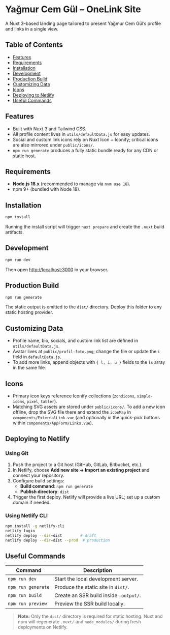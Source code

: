 # Yağmur Cem Gül – OneLink Site

A Nuxt 3–based landing page tailored to present Yağmur Cem Gül’s profile and links in a single view.

## Table of Contents
- [Features](#features)
- [Requirements](#requirements)
- [Installation](#installation)
- [Development](#development)
- [Production Build](#production-build)
- [Customizing Data](#customizing-data)
- [Icons](#icons)
- [Deploying to Netlify](#deploying-to-netlify)
- [Useful Commands](#useful-commands)

## Features
- Built with Nuxt 3 and Tailwind CSS.
- All profile content lives in `utils/defaultData.js` for easy updates.
- Social and custom link icons rely on Nuxt Icon + Iconify; critical icons are also mirrored under `public/icons/`.
- `npm run generate` produces a fully static bundle ready for any CDN or static host.

## Requirements
- **Node.js 18.x** (recommended to manage via `nvm use 18`).
- npm 9+ (bundled with Node 18).

## Installation
```bash
npm install
```
Running the install script will trigger `nuxt prepare` and create the `.nuxt` build artifacts.

## Development
```bash
npm run dev
```
Then open [http://localhost:3000](http://localhost:3000) in your browser.

## Production Build
```bash
npm run generate
```
The static output is emitted to the `dist/` directory. Deploy this folder to any static hosting provider.

## Customizing Data
- Profile name, bio, socials, and custom link list are defined in `utils/defaultData.js`.
- Avatar lives at `public/profil-foto.png`; change the file or update the `i` field in `defaultData.js`.
- To add more links, append objects with `{ l, i, u }` fields to the `ls` array in the same file.

## Icons
- Primary icon keys reference Iconify collections (`zondicons`, `simple-icons`, `pixel`, `tabler`).
- Matching SVG assets are stored under `public/icons/`. To add a new icon offline, drop the SVG file there and extend the `iconMap` in `components/ExternalLink.vue` (and optionally in the quick-pick buttons within `components/AppForm/Links.vue`).

## Deploying to Netlify
### Using Git
1. Push the project to a Git host (GitHub, GitLab, Bitbucket, etc.).
2. In Netlify, choose **Add new site → Import an existing project** and connect your repository.
3. Configure build settings:
   - **Build command**: `npm run generate`
   - **Publish directory**: `dist`
4. Trigger the first deploy. Netlify will provide a live URL; set up a custom domain if needed.

### Using Netlify CLI
```bash
npm install -g netlify-cli
netlify login
netlify deploy --dir=dist        # draft
netlify deploy --dir=dist --prod  # production
```

## Useful Commands
| Command | Description |
| --- | --- |
| `npm run dev` | Start the local development server. |
| `npm run generate` | Produce the static site in `dist/`. |
| `npm run build` | Create an SSR build inside `.output/`. |
| `npm run preview` | Preview the SSR build locally. |

> **Note:** Only the `dist/` directory is required for static hosting. Nuxt and npm will regenerate `.nuxt/` and `node_modules/` during fresh deployments on Netlify.
